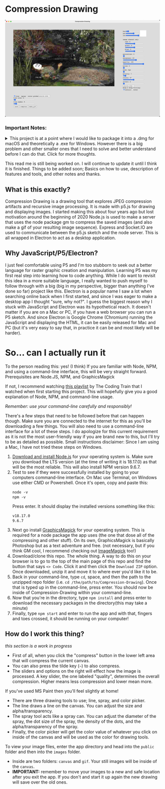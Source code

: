# Compression Drawing
![Screenshot of my drawing tool Campression Drawing. A highly distorted crop of the painting "Ophelia" by John Everett Millais (A painting of a woman in a dress floating on her back down a stream. The face of the woman in the original has a heavly look of sadness and emptyness). This altered version in the app has her face painted over with a smiley face](/readme-files/screenshots/hello.png)

### **Important Notes:**
<details><summary>
This project is at a point where I would like to package it into a .dmg for macOS and theoretically a .exe for Windows. However there is a big problem and other smaller ones that I need to solve and better understand before I can do that. Click for more thoughts.
</summary>
  
###  - I greatly overestimated how easy it is to built a multi platform app *(no .exe yet)*
- A classic. When I decided to use Electron I though *"Oh yeah, I can make this for Windows. This will just work, easy peasy."* Unfortunately, no. When trying to figuring out how to make a nested directory through the app, I found out that there are some functions that are not compatible between macOS and Windows. I believe I haven't used any OS specific functions, but since I only have a Mac on hand I have no way of testing it out currently. I'll look into investing in a virtual machine to look into it further.

###  - Other issues *(file system, memory leak(?), optimization in general)*
- I'm still trying wrap my head around how to set a directory selected by the user to make a folder with a given name to save the canvas images of the project. Currently, images are saved in a folder within the project itself and if packaged like this, the app will not be able to save to the folder inside of itself thinking it doesn't exist. Unfortunately I'm not having any luck as to how to create a dynamic path for the server to access another folder outside of it's root (i.e. you make a folder on your desktop thru the app, the app knows how to navigate where it is to where that new folder is)
- A few days ago I got a warning that there was a memory leak caused by the app. I figure the culprit is within the node server and the functions that are called within. How things are structured, the function that creates the compressed image can get overwhelmed if it gets too many requests to do its job. I try not to go too fast with this app, but sometimes I have and it either loads an image from a previous session or gives an error saying the image does not exist. Just wait for the compressed image to show up on the canvas before hitting compress again.
- I don't have much experience with javascript, node, and electron. I was using javascript because thats all I really know and have had some experience with. More accurately, I only really know the library p5.js hahaha. So it should go without saying that things have been written and composed in a weird, not too great way. I'm sure I could rewrite a bunch of aspects that could be simplified/abstracted so things could run smoother. A bigger issue is that javascript is not a good language for an app like this that requires to frequently save and load images semi-seamlessly. There are so many finicky I have done to get things to work as they do now that I am still kinda shocked it still holds up (for the most part).
</details>

This read me is still being worked on. I will continue to update it until I think it is finished. Things to be added soon; Basics on how to use, description of features and tools, and other notes and thanks.

## What is this exactly?
Compression Drawing is a drawing tool that explores JPEG compression artifacts and recursive image processing.
It is made with p5.js for drawing and displaying images.
I started making this about four years ago but lost motivation around the beginning of 2020
Node.js is used to make a server that uses the node package gm to compress the saved images (and also make a gif of your resulting image sequence).
Express and Socket.IO are used to communicate between the p5.js sketch and the node server.
This is all wrapped in Electron to act as a desktop application.

## Why JavaScript/P5/Electron?
I just feel comfortable using P5 and I'm too stubborn to seek out a better language for raster graphic creation and manipulation. Learning P5 was my first real step into learning how to code anything. While I do want to revisit this idea in a more suitable language, I really wanted to push myself to follow through with a big (big in my perspective, bigger than anything I've done so far) project like this.
Electron is a popular name I saw a lot when searching online back when I first started, and since I was eager to make a desktop app I thought "sure, why not?".
I guess the biggest reason why I stuck with JavaScript and Electron was its hypothetical reach. It doesn't matter if you are on a Mac or PC, if you have a web browser you can run a P5 sketch. And since Electron is Google Chrome (Chromium) running the JavaScript and displaying the HTML, it can be easily released for Mac and PC (but it's very easy to say that, in practice it can be and most likely will be harder).

# So... can I actually run it
To the person reading this: yes! (I think)
If you are familiar with Node, NPM, and using a command-line interface, this will be very straight forward. Prerequisites are Node.JS, NPM, and GraphicsMagick

If not, I recommend watching [this playlist](https://www.youtube.com/playlist?list=PLRqwX-V7Uu6b36TzJidYfIYwTFEq3K5qH) by The Coding Train that I watched when first starting this project. This will hopefully give you a good explanation of Node, NPM, and command-line usage.

*_Remember: use your command-line carefully and responsibly!_*

There's a few steps that need to be followed before that can happen though. Make sure you are connected to the internet for this as you'll be downloading a few things. You will also need to use a command-line interface for a lot of these steps. I do apologize for this current requirement as it is not the most user-friendly way if you are brand new to this, but I'll try to be as detailed as possible.
Small instructions disclaimer: Since I am using a Mac, I have not tried these steps on Windows.
1. [Download and install Node.js]([https://nodejs.org/en](https://nodejs.org/en/download)) for your operating system is. Make sure you download the LTS version (at the time of writing it is 18.17.0) as that will be the most reliable. This will also install NPM version 9.6.7.
2. Test to see if they were successfully installed by going to your computers command-line interface. On Mac use Terminal, on Windows use either CMD or Powershell. Once it's open, copy and paste this:
   ```
   node -v
   npm -v
   ```
   Press enter. It should display the installed versions something like this:
   ```
   v18.17.0
   9.6.7
   ```
4. Next go install [GraphicsMagick](http://www.graphicsmagick.org/) for your operating system. This is required for a node package the app uses (the one that dose all of the compressing and other stuff). On its own, GraphicsMagick is basically Photoshop but as a text adventure and free. (not necessary, but if you think GM cool, I recommend checking out [ImageMagick](https://imagemagick.org/index.php) too!)
1. Download/clone this repo. The whole thing. A way to do this on your browser is to go to the top of the main page of this repo and find the button that says `<> Code`. Click it and then click the `Download ZIP` option. Once downloaded, unzip it and move it to where ever you'd like it to be.
3. Back in your command-line, type `cd`, space, and then the path to the unzipped repo folder (i.e. `cd /the/path/to/Compression-Drawing`). Once that is typed up in the command-line, press enter. You should now be inside of Compression-Drawing within your command-line.
4. Now that you're in the directory, type `npm install` and press enter to download the necessary packages in the directory(this may take a minute)
5. Finally, type `npm start` and enter to run the app
and with that, fingers and toes crossed, it should be running on your computer!

## How do I work this thing?
*this section is a work in progress*  
- First of all, when you click the "compress" button in the lower left area that will compress the current canvas.  
- You can also press the tilde key (`~`) to also compress.  
- The sliders and options on the right will effect how the image is processed. A key slider, the one labeled "quality", determines the overall compression. Higher means less compression and lower mean more.

If you've used MS Paint then you'll feel slightly at home!  
- There are three drawing tools to use; line, spray, and color picker.  
- The line draws a line on the canvas. You can adjust the size and alpha/transparency.  
- The spray tool acts like a spray can. You can adjust the diameter of the spray, the dot size of the spray, the density of the dots, and the alpha/transparency of the spray.  
- Finally, the color picker will get the color value of whatever you click on inside of the canvas and will be used as the color for drawing tools.

To view your image files, enter the app directory and head into the `public` folder and then into the `images` folder.  
- Inside are two folders: `canvas` and `gif`. Your still images will be inside of the `canvas`.  
- **IMPORTANT:** remember to move your images to a new and safe location after you exit the app. If you don't and start it up again the new drawing will save over the old ones.
